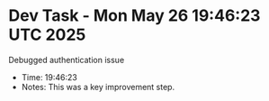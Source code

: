 # Dev Task - Mon May 26 19:46:23 UTC 2025
Debugged authentication issue
- Time: 19:46:23
- Notes: This was a key improvement step.
